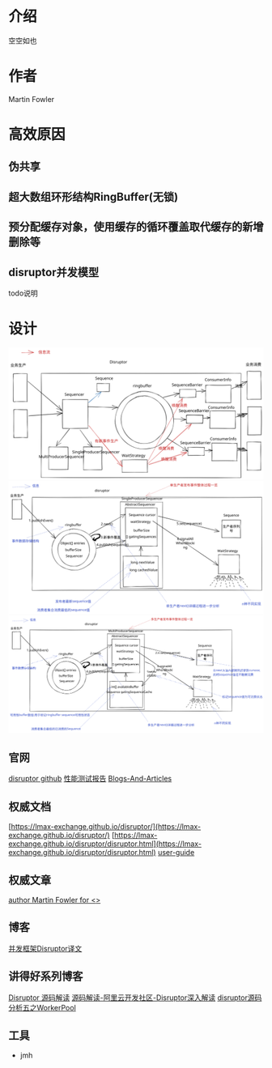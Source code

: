 # 介绍

空空如也

# 作者

Martin Fowler

# 高效原因

## 伪共享

## 超大数组环形结构RingBuffer(无锁)

##  预分配缓存对象，使用缓存的循环覆盖取代缓存的新增删除等

## disruptor并发模型
todo说明

# 设计
![disruptor架构图.svg](img/disruptor架构图.svg)
![disruptor单生产者发布事件整体过程一览](img/disruptor单生产者发布事件整体过程一览.svg)
![多生产者发布事件整体过程一览](img/多生产者发布事件整体过程一览.svg)

## 官网

[disruptor github](https://github.com/LMAX-Exchange/disruptor)
[性能测试报告](https://github.com/LMAX-Exchange/disruptor/wiki/Performance-Results)
[Blogs-And-Articles](https://github.com/LMAX-Exchange/disruptor/wiki/Blogs-And-Articles)
## 权威文档

[https://lmax-exchange.github.io/disruptor/](https://lmax-exchange.github.io/disruptor/)
[https://lmax-exchange.github.io/disruptor/disruptor.html](https://lmax-exchange.github.io/disruptor/disruptor.html)
[user-guide](https://lmax-exchange.github.io/disruptor/user-guide/index.html)

## 权威文章

[author Martin Fowler for <<The LMAX Architecture>>](https://martinfowler.com/articles/lmax.html)



## 博客
[并发框架Disruptor译文](https://developer.aliyun.com/article/88456?spm=a2c6h.14164896.0.0.48b348c27Hirdo)
## 讲得好系列博客
[Disruptor 源码解读](https://xie.infoq.cn/article/3ed1885602c2ca022bd00ee3c)
[源码解读-阿里云开发社区-Disruptor深入解读](https://developer.aliyun.com/article/553297)
[disruptor源码分析五之WorkerPool](https://cloud.tencent.com/developer/article/1462221)

## 工具
* jmh